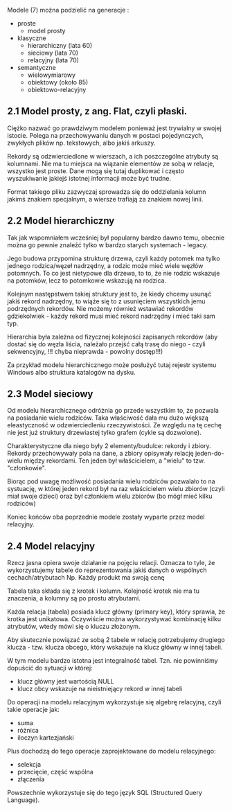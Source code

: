 Modele (7) można podzielić na generacje :
- proste
	- model prosty
- klasyczne
	- hierarchiczny (lata 60)
	- sieciowy (lata 70)
	- relacyjny (lata 70)
- semantyczne
	- wielowymiarowy
	- obiektowy (około 85)
	- obiektowo-relacyjny

## 2.1 Model prosty, z ang. Flat, czyli płaski.

Ciężko nazwać go prawdziwym modelem ponieważ jest trywialny w swojej istocie.
Polega na przechowywaniu danych w postaci pojedynczych, zwykłych plików np. tekstowych, 
albo jakiś arkuszy.

Rekordy są odzwierciedlone w wierszach, a ich poszczególne atrybuty są kolumnami.
Nie ma tu miejsca na wiązanie elementów ze sobą w relacje, wszystko jest proste.
Dane mogą się tutaj duplikować i często wyszukiwanie jakiejś istotnej informacji może być trudne.

Format takiego pliku zazwyczaj sprowadza się do oddzielania kolumn jakimś znakiem specjalnym, a wiersze 
trafiają za znakiem nowej linii.



## 2.2 Model hierarchiczny

Tak jak wspomniałem wcześniej był popularny bardzo dawno temu, obecnie można go pewnie znaleźć tylko w bardzo starych systemach - legacy.

Jego budowa przypomina strukturę drzewa, czyli każdy potomek ma tylko jednego rodzica/węzeł nadrzędny,
a rodzic może mieć wiele węzłów potomnych.
To co jest nietypowe dla drzewa, to to, że nie rodzic wskazuje na potomków, 
lecz to potomkowie wskazują na rodzica.

Kolejnym następstwem takiej struktury jest to, że kiedy chcemy usunąć jakiś rekord nadrzędny, to
wiąże się to z usunięciem wszystkich jemu podrzędnych rekordów. 
Nie możemy również wstawiać rekordów gdziekolwiek - każdy rekord musi mieć rekord nadrzędny i 
mieć taki sam typ.

Hierarchia była zależna od fizycznej kolejności zapisanych rekordów (aby dostać się do węzła liścia, 
należało przejść całą trasę do niego - czyli sekwencyjny, !!! chyba nieprawda - powolny dostęp!!!)

Za przykład modelu hierarchicznego może posłużyć tutaj rejestr systemu Windows albo 
struktura katalogów na dysku.



## 2.3 Model sieciowy

Od modelu hierarchicznego odróżnia go przede wszystkim to, że pozwala na posiadanie wielu rodziców.
Taka właściwość dała mu dużo większą eleastyczność w odzwierciedleniu rzeczywistości.
Ze względu na tę cechę nie jest już struktury drzewiastej tylko grafem (cykle są dozwolone).

Charakterystyczne dla niego były 2 elementy/budulce: rekordy i zbiory.
Rekordy przechowywały pola na dane, a zbiory opisywały relację jeden-do-wielu między rekordami.
Ten jeden był właścicielem, a "wielu" to tzw. "członkowie". 

Biorąc pod uwagę możliwość posiadania wielu rodziców pozwalało to na systuację, w której
jeden rekord był na raz właścicielem wielu zbiorów (czyli miał swoje dzieci) 
oraz był członkiem wielu zbiorów (bo mógł mieć kilku rodziców)

Koniec końców oba poprzednie modele zostały wyparte przez model relacyjny.



## 2.4 Model relacyjny

Rzecz jasna opiera swoje działanie na pojęciu relacji. 
Oznacza to tyle, że wykorzystujemy tabele do reprezentowania jakiś danych o wspólnych cechach/atrybutach
Np. Każdy produkt ma swoją cenę

Tabela taka składa się z krotek i kolumn. Kolejność krotek nie ma tu znaczenia, a kolumny są 
po prostu atrybutami.

Każda relacja (tabela) posiada klucz główny (primary key), który sprawia, że krotka jest unikatowa.
Oczywiście można wykorzystywać kombinację kilku atrybutów, wtedy mówi się o kluczu złożonym.

Aby skutecznie powiązać ze sobą 2 tabele w relację potrzebujemy drugiego klucza - tzw. klucza obcego,
który wskazuje na klucz główny w innej tabeli.

W tym modelu bardzo istotna jest integralność tabel.
Tzn. nie powinniśmy dopuścić do sytuacji w której:
- klucz główny jest wartością NULL
- klucz obcy wskazuje na nieistniejący rekord w innej tabeli

Do operacji na modelu relacyjnym wykorzystuje się algebrę relacyjną, czyli takie operacje jak:
- suma
- różnica
- iloczyn kartezjański

Plus dochodzą do tego operacje zaprojektowane do modelu relacyjnego:
- selekcja
- przecięcie, część wspólna
- złączenia

Powszechnie wykorzystuje się do tego język SQL (Structured Query Language).
